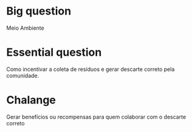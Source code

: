 # Big question
Meio Ambiente

# Essential question
Como incentivar a coleta de resíduos e gerar descarte correto pela comunidade.

# Chalange
Gerar benefícios ou recompensas para quem colaborar com o descarte correto


